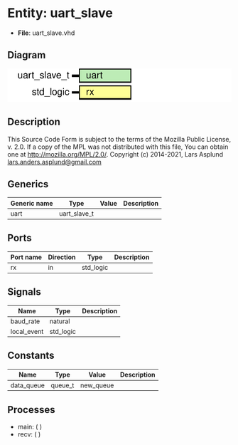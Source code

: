 # Entity: uart_slave

- **File**: uart_slave.vhd
## Diagram

![Diagram](uart_slave.svg "Diagram")
## Description

This Source Code Form is subject to the terms of the Mozilla Public
License, v. 2.0. If a copy of the MPL was not distributed with this file,
You can obtain one at http://mozilla.org/MPL/2.0/.
Copyright (c) 2014-2021, Lars Asplund lars.anders.asplund@gmail.com
## Generics

| Generic name | Type         | Value | Description |
| ------------ | ------------ | ----- | ----------- |
| uart         | uart_slave_t |       |             |
## Ports

| Port name | Direction | Type      | Description |
| --------- | --------- | --------- | ----------- |
| rx        | in        | std_logic |             |
## Signals

| Name        | Type      | Description |
| ----------- | --------- | ----------- |
| baud_rate   | natural   |             |
| local_event | std_logic |             |
## Constants

| Name       | Type    | Value      | Description |
| ---------- | ------- | ---------- | ----------- |
| data_queue | queue_t |  new_queue |             |
## Processes
- main: (  )
- recv: (  )

